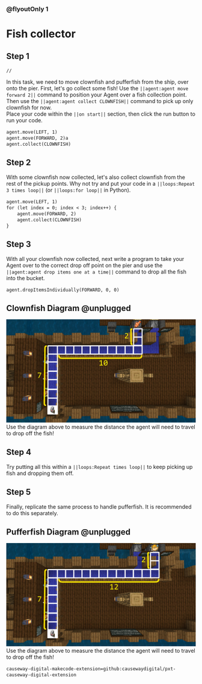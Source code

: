 ### @flyoutOnly 1


# Fish collector


## Step 1

```template
//
```

In this task, we need to move clownfish and pufferfish from the ship, over onto the pier. First, let's go collect some fish! Use the ``||agent:agent move forward 2||`` command to position your Agent over a fish collection point. 
Then use the ``||agent:agent collect CLOWNFISH||`` command to pick up only clownfish for now.   
Place your code within the ``||on start||`` section, then click the run button to run your code.

```blocks
agent.move(LEFT, 1)
agent.move(FORWARD, 2)a
agent.collect(CLOWNFISH)

```

## Step 2
With some clownfish now collected, let's also collect clownfish from the rest of the pickup points. Why not try and put your code in a ``||loops:Repeat 3 times loop||`` (or ``||loops:for loop||`` in Python).

```blocks
agent.move(LEFT, 1)
for (let index = 0; index < 3; index++) {
    agent.move(FORWARD, 2)
    agent.collect(CLOWNFISH)
}

```

## Step 3
With all your clownfish now collected, next write a program to take your Agent over to the correct drop off point on the pier and use the ``||agent:agent drop items one at a time||`` command to drop all the fish into the bucket.

```ghost
agent.dropItemsIndividually(FORWARD, 0, 0)

```

## Clownfish Diagram @unplugged
![Clownfish Diagram](https://github.com/CausewayDigital/Minecraft-EE-MakeCode/blob/master/tutorials/seymour-island/images/task_5_map_clownfish.jpg)
Use the diagram above to measure the distance the agent will need to travel to drop off the fish!

## Step 4
Try putting all this within a ``||loops:Repeat times loop||`` to keep picking up fish and dropping them off.

## Step 5
Finally, replicate the same process to handle pufferfish. It is recommended to do this separately.

## Pufferfish Diagram @unplugged
![Pufferfish Diagram](https://github.com/CausewayDigital/Minecraft-EE-MakeCode/blob/master/tutorials/seymour-island/images/task_5_map_pufferfish.jpg)
Use the diagram above to measure the distance the agent will need to travel to drop off the fish!

```package
causeway-digital-makecode-extension=github:causewaydigital/pxt-causeway-digital-extension
```
